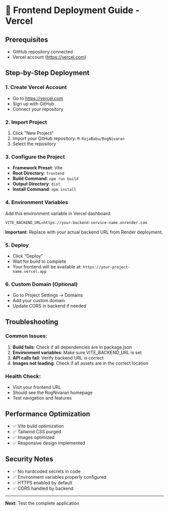 # 🚀 Frontend Deployment Guide - Vercel

## Prerequisites
- GitHub repository connected
- Vercel account (https://vercel.com)

## Step-by-Step Deployment

### 1. Create Vercel Account
- Go to https://vercel.com
- Sign up with GitHub
- Connect your repository

### 2. Import Project
1. Click "New Project"
2. Import your GitHub repository: `M-RajaBabu/RogNivaran`
3. Select the repository

### 3. Configure the Project
- **Framework Preset**: Vite
- **Root Directory**: `frontend`
- **Build Command**: `npm run build`
- **Output Directory**: `dist`
- **Install Command**: `npm install`

### 4. Environment Variables
Add this environment variable in Vercel dashboard:

```
VITE_BACKEND_URL=https://your-backend-service-name.onrender.com
```

**Important**: Replace with your actual backend URL from Render deployment.

### 5. Deploy
- Click "Deploy"
- Wait for build to complete
- Your frontend will be available at: `https://your-project-name.vercel.app`

### 6. Custom Domain (Optional)
- Go to Project Settings → Domains
- Add your custom domain
- Update CORS in backend if needed

## Troubleshooting

### Common Issues:
1. **Build fails**: Check if all dependencies are in package.json
2. **Environment variables**: Make sure VITE_BACKEND_URL is set
3. **API calls fail**: Verify backend URL is correct
4. **Images not loading**: Check if all assets are in the correct location

### Health Check:
- Visit your frontend URL
- Should see the RogNivaran homepage
- Test navigation and features

## Performance Optimization
- ✅ Vite build optimization
- ✅ Tailwind CSS purged
- ✅ Images optimized
- ✅ Responsive design implemented

## Security Notes
- ✅ No hardcoded secrets in code
- ✅ Environment variables properly configured
- ✅ HTTPS enabled by default
- ✅ CORS handled by backend

---
**Next**: Test the complete application 